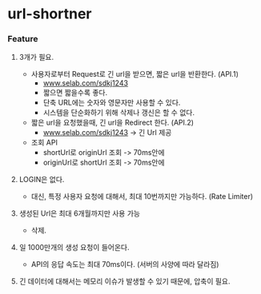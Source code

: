 # url-shortner

### Feature

1. 3개가 필요.
   - 사용자로부터 Request로 긴 url을 받으면, 짧은 url을 반환한다. (API.1)
     - www.selab.com/sdkj1243
     - 짧으면 짧을수록 좋다.
     - 단축 URL에는 숫자와 영문자만 사용할 수 있다.
     - 시스템을 단순화하기 위해 삭제나 갱신은 할 수 없다.
   - 짧은 url을 요청했을때, 긴 url을 Redirect 한다. (API.2)
     - www.selab.com/sdkj1243 -> 긴 Url 제공
   - 조회 API
      - shortUrl로 originUrl 조회 -> 70ms안에
      - originUrl로 shortUrl 조회 -> 70ms안에

2. LOGIN은 없다.
   - 대신, 특정 사용자 요청에 대해서, 최대 10번까지만 가능하다. (Rate Limiter)

3. 생성된 Url은 최대 6개월까지만 사용 가능
   - 삭제. 

4. 일 1000만개의 생성 요청이 들어온다.
   - API의 응답 속도는 최대 70ms이다. (서버의 사양에 따라 달라짐)

5. 긴 데이터에 대해서는 메모리 이슈가 발생할 수 있기 때문에, 압축이 필요.

